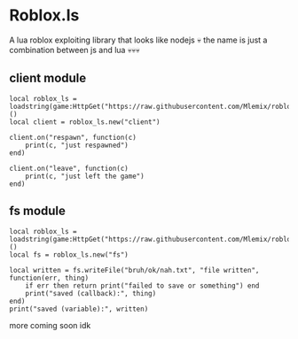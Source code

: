 # Roblox.ls
A lua roblox exploiting library that looks like nodejs 💀
the name is just a combination between js and lua 💀💀💀

## client module
```
local roblox_ls = loadstring(game:HttpGet("https://raw.githubusercontent.com/Mlemix/roblox.ls/main/init.lua"))()
local client = roblox_ls.new("client")

client.on("respawn", function(c)
    print(c, "just respawned")
end)

client.on("leave", function(c)
    print(c, "just left the game")
end)
```

## fs module
```
local roblox_ls = loadstring(game:HttpGet("https://raw.githubusercontent.com/Mlemix/roblox.ls/main/init.lua"))()
local fs = roblox_ls.new("fs")

local written = fs.writeFile("bruh/ok/nah.txt", "file written", function(err, thing)
    if err then return print("failed to save or something") end
    print("saved (callback):", thing)
end)
print("saved (variable):", written)
```

more coming soon idk
